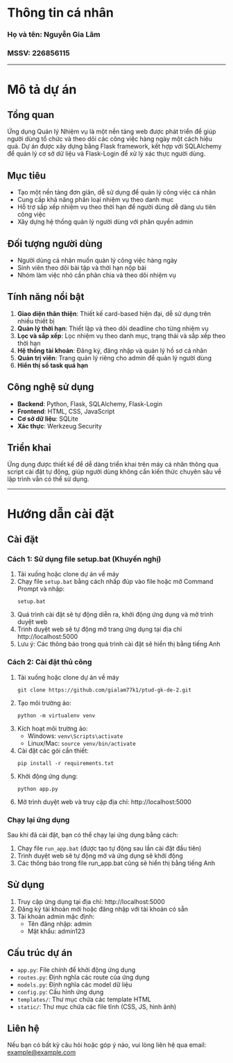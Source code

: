 # Thông tin cá nhân

### Họ và tên: Nguyễn Gia Lâm

### MSSV: 226856115

---

# Mô tả dự án

## Tổng quan

Ứng dụng Quản lý Nhiệm vụ là một nền tảng web được phát triển để giúp người dùng tổ chức và theo dõi các công việc hàng ngày một cách hiệu quả. Dự án được xây dựng bằng Flask framework, kết hợp với SQLAlchemy để quản lý cơ sở dữ liệu và Flask-Login để xử lý xác thực người dùng.

## Mục tiêu

- Tạo một nền tảng đơn giản, dễ sử dụng để quản lý công việc cá nhân
- Cung cấp khả năng phân loại nhiệm vụ theo danh mục
- Hỗ trợ sắp xếp nhiệm vụ theo thời hạn để người dùng dễ dàng ưu tiên công việc
- Xây dựng hệ thống quản lý người dùng với phân quyền admin

## Đối tượng người dùng

- Người dùng cá nhân muốn quản lý công việc hàng ngày
- Sinh viên theo dõi bài tập và thời hạn nộp bài
- Nhóm làm việc nhỏ cần phân chia và theo dõi nhiệm vụ

## Tính năng nổi bật

1. **Giao diện thân thiện**: Thiết kế card-based hiện đại, dễ sử dụng trên nhiều thiết bị
3. **Quản lý thời hạn**: Thiết lập và theo dõi deadline cho từng nhiệm vụ
4. **Lọc và sắp xếp**: Lọc nhiệm vụ theo danh mục, trạng thái và sắp xếp theo thời hạn
5. **Hệ thống tài khoản**: Đăng ký, đăng nhập và quản lý hồ sơ cá nhân
6. **Quản trị viên**: Trang quản lý riêng cho admin để quản lý người dùng
7. **Hiển thị số task quá hạn**

## Công nghệ sử dụng

- **Backend**: Python, Flask, SQLAlchemy, Flask-Login
- **Frontend**: HTML, CSS, JavaScript
- **Cơ sở dữ liệu**: SQLite
- **Xác thực**: Werkzeug Security

## Triển khai

Ứng dụng được thiết kế để dễ dàng triển khai trên máy cá nhân thông qua script cài đặt tự động, giúp người dùng không cần kiến thức chuyên sâu về lập trình vẫn có thể sử dụng.

---

# Hướng dẫn cài đặt


## Cài đặt

### Cách 1: Sử dụng file setup.bat (Khuyến nghị)

1. Tải xuống hoặc clone dự án về máy
2. Chạy file `setup.bat` bằng cách nhấp đúp vào file hoặc mở Command Prompt và nhập:
   ```
   setup.bat
   ```
3. Quá trình cài đặt sẽ tự động diễn ra, khởi động ứng dụng và mở trình duyệt web
4. Trình duyệt web sẽ tự động mở trang ứng dụng tại địa chỉ http://localhost:5000
5. Lưu ý: Các thông báo trong quá trình cài đặt sẽ hiển thị bằng tiếng Anh

### Cách 2: Cài đặt thủ công

1. Tải xuống hoặc clone dự án về máy
   ```
   git clone https://github.com/gialam77k1/ptud-gk-de-2.git
   ```
3. Tạo môi trường ảo:
   ```
   python -m virtualenv venv
   ```
4. Kích hoạt môi trường ảo:
   - Windows: `venv\Scripts\activate`
   - Linux/Mac: `source venv/bin/activate`
5. Cài đặt các gói cần thiết:
   ```
   pip install -r requirements.txt
   ```
6. Khởi động ứng dụng:
   ```
   python app.py
   ```
7. Mở trình duyệt web và truy cập địa chỉ: http://localhost:5000

### Chạy lại ứng dụng

Sau khi đã cài đặt, bạn có thể chạy lại ứng dụng bằng cách:

1. Chạy file `run_app.bat` (được tạo tự động sau lần cài đặt đầu tiên)
2. Trình duyệt web sẽ tự động mở và ứng dụng sẽ khởi động
3. Các thông báo trong file run_app.bat cũng sẽ hiển thị bằng tiếng Anh

## Sử dụng

1. Truy cập ứng dụng tại địa chỉ: http://localhost:5000
2. Đăng ký tài khoản mới hoặc đăng nhập với tài khoản có sẵn
3. Tài khoản admin mặc định:
   - Tên đăng nhập: admin
   - Mật khẩu: admin123

## Cấu trúc dự án

- `app.py`: File chính để khởi động ứng dụng
- `routes.py`: Định nghĩa các route của ứng dụng
- `models.py`: Định nghĩa các model dữ liệu
- `config.py`: Cấu hình ứng dụng
- `templates/`: Thư mục chứa các template HTML
- `static/`: Thư mục chứa các file tĩnh (CSS, JS, hình ảnh)

## Liên hệ

Nếu bạn có bất kỳ câu hỏi hoặc góp ý nào, vui lòng liên hệ qua email: example@example.com
